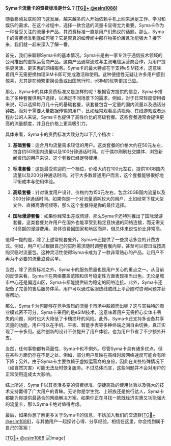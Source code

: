 **Syma卡流量卡的资费标准是什么？[[TG💪+ @esim1088](https://t.me/s/esim1088)]**

随着移动互联网的飞速发展，越来越多的人开始依赖手机上网来满足工作、学习和娱乐的需求。在这个过程中，选择一款合适的流量卡显得尤为重要。Syma卡作为一种备受关注的流量卡产品，其资费标准一直是用户们热议的话题。那么，Syma卡的资费标准到底如何呢？它是否真的如传闻中那样物美价廉且功能强大？接下来，我们就一起来深入了解一番。

首先，我们来聊聊Syma卡的基本情况。Syma卡是由一家专注于通信技术领域的公司推出的虚拟运营商产品。这类产品通常通过与主流电信运营商合作，为用户提供更灵活、更实惠的网络服务。Syma卡的最大特点在于支持eSIM技术，这意味着用户无需更换物理SIM卡即可完成激活和使用。这种便捷性无疑让许多用户感到惊喜，尤其是在频繁更换设备或出国旅行时，eSIM的优势更加凸显。

那么，Syma卡的具体资费标准又是怎样的呢？根据官方提供的信息，Syma卡推出了多种套餐供用户选择，以满足不同场景下的需求。例如，对于日常轻度使用者来说，可以选择每月几十元的基础套餐，该套餐包含一定量的国内流量以及通话分钟数。而对于需要大量数据传输的用户，比如经常观看高清视频、在线游戏或者远程办公的人来说，Syma卡也提供了高性价比的高级套餐。这些套餐通常会提供更高的流量额度，并且在价格上更具吸引力。

具体来看，Syma卡的资费标准大致分为以下几个档次：

1. **基础套餐**：适合月均流量需求较低的用户。这类套餐的价格大约在50元左右，包含约5GB国内流量以及100分钟通话时间。对于偶尔刷刷社交媒体、浏览新闻资讯的用户来说，这个套餐已经足够使用。

2. **标准套餐**：这是最受欢迎的一个档位，价格大约在100元左右，提供10GB国内流量以及200分钟通话时间。对于大多数普通用户而言，这个套餐能够很好地平衡成本与使用体验。

3. **高级套餐**：针对重度用户设计，价格约为150元左右，包含20GB国内流量以及300分钟通话时间。如果你是一个对流量消耗较大的用户，比如经常下载大型文件、直播高清视频等，那么这个套餐将是你的最佳选择。

4. **国际漫游套餐**：如果你经常出差或旅游，那么Syma卡还特别推出了国际漫游套餐。这类套餐允许用户在国外也能享受到稳定且快速的网络连接，而无需支付高额的漫游费用。具体资费因国家和地区而异，但总体来说性价比非常高。

值得一提的是，除了上述常规套餐外，Syma卡还提供了一些灵活多变的计费方式。例如，用户可以根据自己的实际需求随时调整套餐内容，甚至可以按日或按周购买临时流量包。这种灵活性使得Syma卡成为了一款非常贴心的产品，让用户不再为不必要的流量浪费买单。

当然，除了资费标准之外，Syma卡的服务质量也是用户关心的重点之一。从目前的反馈来看，Syma卡在网络覆盖范围和信号稳定性方面表现相当出色。无论是城市中心还是偏远山区，Syma卡都能提供较为稳定的网络连接。此外，Syma卡还配备了完善的售后服务体系，用户可以通过客服热线或线上平台随时咨询问题并获得帮助。

那么，Syma卡为何能够在竞争激烈的流量卡市场中脱颖而出呢？这与其独特的商业模式密不可分。Syma卡采用的是eSIM技术，这意味着用户无需担心实体卡丢失的问题，同时也大大降低了卡槽损坏的风险。此外，Syma卡还支持多设备共享流量的功能，用户可以在手机、平板、智能手表等多种终端之间自由切换，真正实现了一卡多用。这种创新的设计不仅提升了用户体验，也为用户节省了不少额外开支。

当然，任何事物都有两面性，Syma卡也不例外。尽管Syma卡具有诸多优点，但在某些方面仍存在不足之处。例如，部分用户反映在高峰时段网络速度可能会有所下降；另外，由于Syma卡主要依赖于虚拟运营商的身份，因此在某些特殊情况下（如自然灾害）可能无法及时恢复服务。不过总体而言，这些问题并不会对用户的正常使用造成太大影响。

综上所述，Syma卡以其灵活多变的资费标准、便捷高效的使用体验以及强大的技术支持赢得了广大用户的青睐。无论你是学生党、上班族还是旅行达人，Syma卡都能为你提供最适合的网络解决方案。如果你正在寻找一款既经济实惠又功能强大的流量卡，那么Syma卡绝对值得考虑。

最后，如果你想了解更多关于Syma卡的信息，不妨加入我们的交流群[[TG💪+ @esim1088](https://t.me/s/esim1088)]，与其他用户一起探讨心得、分享经验。相信在这里，你会找到属于自己的答案！

[[TG💪+ @esim1088](https://t.me/s/esim1088) ![Image](https://i.postimg.cc/4NQfJmqS/Snipaste-2025-05-13-00-14-12.png)]